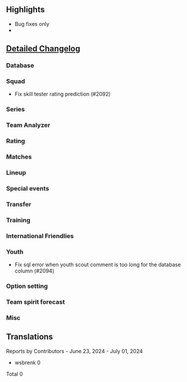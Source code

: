 

## Highlights
* Bug fixes only 
* 
## [Detailed Changelog](https://github.com/ho-dev/HattrickOrganizer/issues?q=milestone%3A8.1)

### Database

### Squad
* Fix skill tester rating prediction (#2092)

### Series

### Team Analyzer

### Rating

### Matches

### Lineup

### Special events

### Transfer

### Training

### International Friendlies

### Youth
* Fix sql error when youth scout comment is too long for the database column (#2094)

### Option setting

### Team spirit forecast

### Misc

## Translations

Reports by Contributors - June 23, 2024 - July 01, 2024

* wsbrenk 0

Total 0
